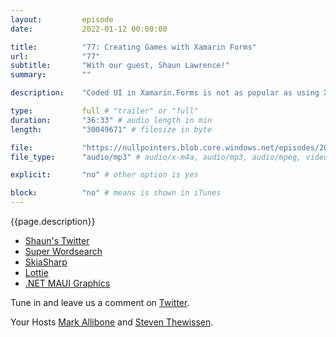 ```yaml
---
layout:         episode
date: 			2022-01-12 00:00:00

title: 			"77: Creating Games with Xamarin Forms"
url:        	"77"
subtitle: 		"With our guest, Shaun Lawrence!"
summary: 		""

description: 	"Coded UI in Xamarin.Forms is not as popular as using XAML, but if you ask our guest Brandon Minnick we're all crazy for liking XAML so much. Join us in learning why!"

type:			full # "trailer" or "full"
duration: 		"36:33" # audio length in min
length: 		"30049671" # filesize in byte

file: 			"https://nullpointers.blob.core.windows.net/episodes/20220112_ShaunLawrence.mp3"
file_type: 		"audio/mp3" # audio/x-m4a, audio/mp3, audio/mpeg, video/quicktime, video/mp4, video/x-m4v, application/pdf, and document/x-epub

explicit: 		"no" # other option is yes

block: 			"no" # means is shown in iTunes
---
```


{{page.description}}

* [Shaun's Twitter](https://twitter.com/Bijington)
* [Super Wordsearch](https://www.superwordsearch.com)
* [SkiaSharp](https://github.com/mono/SkiaSharp)
* [Lottie](https://github.com/Baseflow/LottieXamarin)
* [.NET MAUI Graphics](https://docs.microsoft.com/en-us/dotnet/maui/user-interface/graphics/draw)

Tune in and leave us a comment on [Twitter](https://twitter.com/nullpointersio).

Your Hosts [Mark Allibone](https://twitter.com/mallibone) and [Steven Thewissen](https://twitter.com/devnl).
